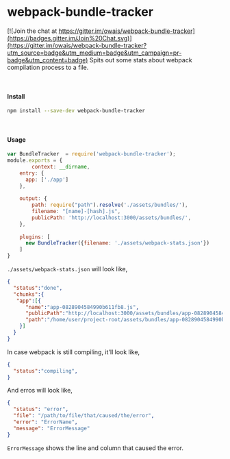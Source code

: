 # webpack-bundle-tracker

[![Join the chat at https://gitter.im/owais/webpack-bundle-tracker](https://badges.gitter.im/Join%20Chat.svg)](https://gitter.im/owais/webpack-bundle-tracker?utm_source=badge&utm_medium=badge&utm_campaign=pr-badge&utm_content=badge)
Spits out some stats about webpack compilation process to a file.

<br>

#### Install

```bash
npm install --save-dev webpack-bundle-tracker
```

<br>

#### Usage
```javascript
var BundleTracker  = require('webpack-bundle-tracker');
module.exports = {
        context: __dirname,
    entry: {
      app: ['./app']
    },
    
    output: {
        path: require("path").resolve('./assets/bundles/'),
        filename: "[name]-[hash].js",
        publicPath: 'http://localhost:3000/assets/bundles/',
    },
    
    plugins: [
      new BundleTracker({filename: './assets/webpack-stats.json'})
    ]
}
```

`./assets/webpack-stats.json` will look like,

```json
{
  "status":"done",
  "chunks":{
   "app":[{
      "name":"app-0828904584990b611fb8.js",
      "publicPath":"http://localhost:3000/assets/bundles/app-0828904584990b611fb8.js",
      "path":"/home/user/project-root/assets/bundles/app-0828904584990b611fb8.js"
    }]
  }
}
```

In case webpack is still compiling, it'll look like,


```json
{
  "status":"compiling",
}
```



And erros will look like,
```json
{
  "status": "error",
  "file": "/path/to/file/that/caused/the/error",
  "error": "ErrorName", 
  "message": "ErrorMessage"
}
```

`ErrorMessage` shows the line and column that caused the error.

